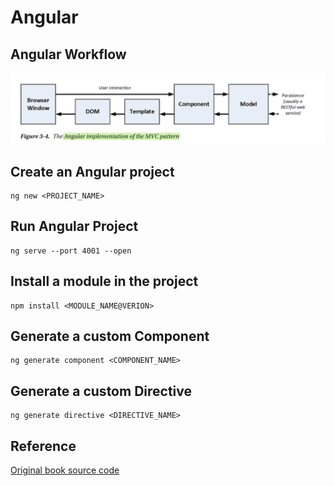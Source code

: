 # Angular 

## Angular Workflow

![Angular Workflow](./images/angular1.png)

## Create an Angular project 

```
ng new <PROJECT_NAME>
```

## Run Angular Project

```
ng serve --port 4001 --open
```

## Install a module in the project

```
npm install <MODULE_NAME@VERION>
```

## Generate a custom Component 

```
ng generate component <COMPONENT_NAME>
```

## Generate a custom Directive 

```
ng generate directive <DIRECTIVE_NAME>
```

## Reference 

[Original book source code](https://github.com/Apress/pro-angular-6) 